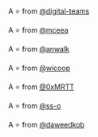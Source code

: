 A :star: from [@digital-teams](https://github.com/digital-teams)

A :star: from [@mceea](https://github.com/mceea)

A :star: from [@anwalk](https://github.com/anwalk)

A :star: from [@wicoop](https://github.com/wicoop)

A :star: from [@0xMRTT](https://github.com/0xMRTT)

A :star: from [@ss-o](https://github.com/ss-o)

A :star: from [@daweedkob](https://github.com/daweedkob)
